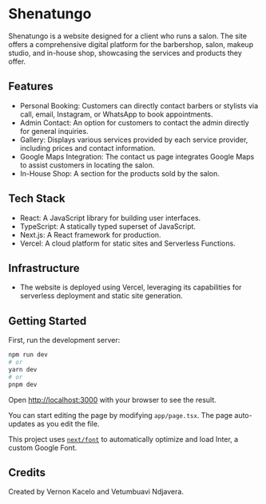 # Shenatungo 

Shenatungo is a website designed for a client who runs a salon. The site offers a comprehensive digital platform for the barbershop, salon, makeup studio, and in-house shop, showcasing the services and products they offer. 
## Features
- Personal Booking: Customers can directly contact barbers or stylists via call, email, Instagram, or WhatsApp to book appointments.
- Admin Contact: An option for customers to contact the admin directly for general inquiries.
- Gallery: Displays various services provided by each service provider, including prices and contact information.
- Google Maps Integration: The contact us page integrates Google Maps to assist customers in locating the salon.
- In-House Shop: A section for the products sold by the salon.

## Tech Stack
- React: A JavaScript library for building user interfaces.
- TypeScript: A statically typed superset of JavaScript.
- Next.js: A React framework for production.
- Vercel: A cloud platform for static sites and Serverless Functions.

## Infrastructure
- The website is deployed using Vercel, leveraging its capabilities for serverless deployment and static site generation.
## Getting Started

First, run the development server:

```bash
npm run dev
# or
yarn dev
# or
pnpm dev
```

Open [http://localhost:3000](http://localhost:3000) with your browser to see the result.

You can start editing the page by modifying `app/page.tsx`. The page auto-updates as you edit the file.

This project uses [`next/font`](https://nextjs.org/docs/basic-features/font-optimization) to automatically optimize and load Inter, a custom Google Font.
## Credits
Created by Vernon Kacelo and Vetumbuavi Ndjavera.
